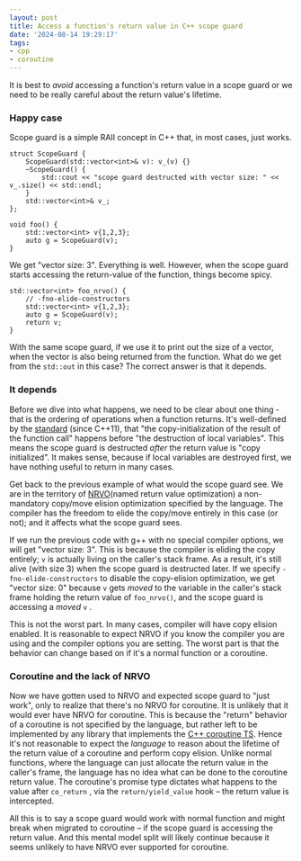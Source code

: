```yaml
---
layout: post
title: Access a function's return value in C++ scope guard
date: '2024-08-14 19:29:17'
tags:
- cpp
- coroutine
---
```


It is best to _avoid_ accessing a function's return value in a scope guard or we need to be really careful about the return value's lifetime.

### Happy case

Scope guard is a simple RAII concept in C++ that, in most cases, just works.

    struct ScopeGuard {
        ScopeGuard(std::vector<int>& v): v_(v) {}
        ~ScopeGuard() {
            std::cout << "scope guard destructed with vector size: " << v_.size() << std::endl;
        }
        std::vector<int>& v_;
    };
    
    void foo() {
        std::vector<int> v{1,2,3};
        auto g = ScopeGuard(v);
    }

We get "vector size: 3". Everything is well. However, when the scope guard starts accessing the return-value of the function, things become spicy.

    std::vector<int> foo_nrvo() {
        // -fno-elide-constructors
        std::vector<int> v{1,2,3};
        auto g = ScopeGuard(v);
        return v;
    }

With the same scope guard, if we use it to print out the size of a vector, when the vector is also being returned from the function. What do we get from the `std::out` in this case? The correct answer is that it depends.

### It depends

Before we dive into what happens, we need to be clear about one thing - that is the ordering of operations when a function returns. It's well-defined by the [standard](https://en.cppreference.com/w/cpp/language/return) (since C++11), that "the copy-initialization of the result of the function call" happens before "the destruction of local variables". This means the scope guard is destructed _after_ the return value is "copy initialized". It makes sense, because if local variables are destroyed first, we have nothing useful to return in many cases.

Get back to the previous example of what would the scope guard see. We are in the territory of [NRVO](https://en.cppreference.com/w/cpp/language/copy_elision)(named return value optimization) a non-mandatory copy/move elision optimization specified by the language. The compiler has the freedom to elide the copy/move entirely in this case (or not); and it affects what the scope guard sees.

If we run the previous code with g++ with no special compiler options, we will get "vector size: 3". This is because the compiler is eliding the copy entirely; `v` is actually living on the caller's stack frame. As a result, it's still alive (with size 3) when the scope guard is destructed later. If we specify `-fno-elide-constructors` to disable the copy-elision optimization, we get "vector size: 0" because `v` gets _moved_ to the variable in the caller's stack frame holding the return value of `foo_nrvo()`, and the scope guard is accessing a _moved_ `v` .

This is not the worst part. In many cases, compiler will have copy elision enabled. It is reasonable to expect NRVO if you know the compiler you are using and the compiler options you are setting. The worst part is that the behavior can change based on if it's a normal function or a coroutine.

### Coroutine and the lack of NRVO

Now we have gotten used to NRVO and expected scope guard to "just work", only to realize that there's no NRVO for coroutine. It is unlikely that it would ever have NRVO for coroutine. This is because the "return" behavior of a coroutine is not specified by the language, but rather left to be implemented by any library that implements the [C++ coroutine TS](https://en.cppreference.com/w/cpp/language/coroutines). Hence it's not reasonable to expect the _language_ to reason about the lifetime of the return value of a coroutine and perform copy elision. Unlike normal functions, where the language can just allocate the return value in the caller's frame, the language has no idea what can be done to the coroutine return value. The coroutine's promise type dictates what happens to the value after `co_return` , via the `return/yield_value` hook – the return value is intercepted.

All this is to say a scope guard would work with normal function and might break when migrated to coroutine – if the scope guard is accessing the return value. And this mental model split will likely continue because it seems unlikely to have NRVO ever supported for coroutine.

